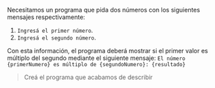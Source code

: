 Necesitamos un programa que pida dos números con los siguientes mensajes respectivamente:

 1. `Ingresá el primer número`. 
 1. `Ingresá el segundo número`. 

Con esta información, el programa deberá mostrar si el primer valor es múltiplo del segundo mediante el siguiente mensaje: `El número {primerNumero} es múltiplo de {segundoNumero}: {resultado}`

> Creá el programa que acabamos de describir 

<style>
  .mu-browser {
    display: none;
  }
</style>